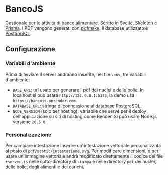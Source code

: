 # BancoJS

Gestionale per le attività di banco alimentare. Scritto in [Svelte](https://github.com/sveltejs/kit), [Skeleton](https://github.com/skeletonlabs/skeleton) e [Prisma](https://github.com/prisma/prisma). I PDF vengono generati con [pdfmake](https://github.com/bpampuch/pdfmake). Il database utilizzato è [PostgreSQL](https://www.postgresql.org/).

## Configurazione

### Variabili d'ambiente

Prima di avviare il server andranno inserite, nel file `.env`, tre variabili d'ambiente:

- `BASE_URL`: url usato per generare i pdf dei nuclei e delle bolle. In localhost si può usare `http://127.0.0.1:5173`, la demo usa `https://bancojs.onrender.com`.
- `DATABASE_URL`: stringa di connessione al database PostgreSQL.
- `NODE_VERSION` (solo per hosting): variabile che serve per il deploy dell'applicazione su siti di hosting come Render. Si può usare Node.js versione `20.5.0`.

### Personalizzazione

Per cambiare intestazione inserire un'intestazione vettoriale personalizzata al posto di `pdf/static/intestazione.svg`. Per modificare dimensioni, o per usare un'immagine vettoriale andrà modificato direttamente il codice dei file `+server.ts` nelle sotto-directory di `stampa` e nelle directory `pdf` dei nuclei, delle bolle, degli alimenti e dei carichi.
